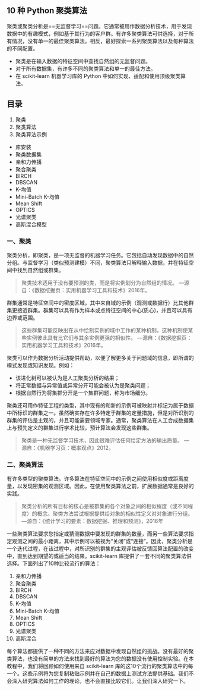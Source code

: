 ## 10 种 Python 聚类算法



聚类或聚类分析是==无监督学习==问题。它通常被用作数据分析技术，用于发现数据中的有趣模式，例如基于其行为的客户群。有许多聚类算法可供选择，对于所有情况，没有单一的最佳聚类算法。相反，最好探索一系列聚类算法以及每种算法的不同配置。



- 聚类是在输入数据的特征空间中查找自然组的无监督问题。
- 对于所有数据集，有许多不同的聚类算法和单一的最佳方法。
- 在 scikit-learn 机器学习库的 Python 中如何实现、适配和使用顶级聚类算法。

## 目录

1. 聚类
2. 聚类算法
3. 聚类算法示例

- 库安装
- 聚类数据集
- 亲和力传播
- 聚合聚类
- BIRCH
- DBSCAN
- K-均值
- Mini-Batch K-均值
- Mean Shift
- OPTICS
- 光谱聚类
- 高斯混合模型



### **一、聚类**

聚类分析，即聚类，是一项无监督的机器学习任务。它包括自动发现数据中的自然分组。与监督学习（类似预测建模）不同，聚类算法只解释输入数据，并在特征空间中找到自然组或群集。

> 聚类技术适用于没有要预测的类，而是将实例划分为自然组的情况。
> —源自：《数据挖掘页：实用机器学习工具和技术》2016年。

群集通常是特征空间中的密度区域，其中来自域的示例（观测或数据行）比其他群集更接近群集。群集可以具有作为样本或点特征空间的中心(质心)，并且可以具有边界或范围。

> 这些群集可能反映出在从中绘制实例的域中工作的某种机制，这种机制使某些实例彼此具有比它们与其余实例更强的相似性。
> —源自：《数据挖掘页：实用机器学习工具和技术》2016年。

聚类可以作为数据分析活动提供帮助，以便了解更多关于问题域的信息，即所谓的模式发现或知识发现。例如：

- 该进化树可以被认为是人工聚类分析的结果；
- 将正常数据与异常值或异常分开可能会被认为是聚类问题；
- 根据自然行为将集群分开是一个集群问题，称为市场细分。

聚类还可用作特征工程的类型，其中现有的和新的示例可被映射并标记为属于数据中所标识的群集之一。虽然确实存在许多特定于群集的定量措施，但是对所识别的群集的评估是主观的，并且可能需要领域专家。通常，聚类算法在人工合成数据集上与预先定义的群集进行学术比较，预计算法会发现这些群集。

> 聚类是一种无监督学习技术，因此很难评估任何给定方法的输出质量。
> —源自：《机器学习页：概率观点》2012。



### **二、聚类算法**

有许多类型的聚类算法。许多算法在特征空间中的示例之间使用相似度或距离度量，以发现密集的观测区域。因此，在使用聚类算法之前，扩展数据通常是良好的实践。

> 聚类分析的所有目标的核心是被群集的各个对象之间的相似程度（或不同程度）的概念。聚类方法尝试根据提供给对象的相似性定义对对象进行分组。
> —源自：《统计学习的要素：数据挖掘、推理和预测》，2016年

一些聚类算法要求您指定或猜测数据中要发现的群集的数量，而另一些算法要求指定观测之间的最小距离，其中示例可以被视为“关闭”或“连接”。因此，聚类分析是一个迭代过程，在该过程中，对所识别的群集的主观评估被反馈回算法配置的改变中，直到达到期望的或适当的结果。scikit-learn 库提供了一套不同的聚类算法供选择。下面列出了10种比较流行的算法：

1. 亲和力传播
2. 聚合聚类
3. BIRCH
4. DBSCAN
5. K-均值
6. Mini-Batch K-均值
7. Mean Shift
8. OPTICS
9. 光谱聚类
10. 高斯混合

每个算法都提供了一种不同的方法来应对数据中发现自然组的挑战。没有最好的聚类算法，也没有简单的方法来找到最好的算法为您的数据没有使用控制实验。在本教程中，我们将回顾如何使用来自 scikit-learn 库的这10个流行的聚类算法中的每一个。这些示例将为您复制粘贴示例并在自己的数据上测试方法提供基础。我们不会深入研究算法如何工作的理论，也不会直接比较它们。让我们深入研究一下。